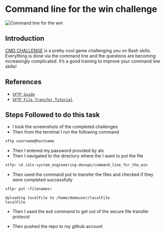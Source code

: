 # Command line for the win challenge

<img alt="Command line for the win" src="https://s3.amazonaws.com/intranet-projects-files/holbertonschool-sysadmin_devops/324/06AChAO.png">

## Introduction
[CMD CHALLENGE](https://intranet.alxswe.com/rltoken/a83_NOBEtXgFr1Yqej0HYA) is a pretty cool game challenging you on Bash skills. Everything is done via the command line and the questions are becoming increasingly complicated. It’s a good training to improve your command line skills!

## References
- [`SFTP Guide`](https://intranet.alxswe.com/rltoken/OwMT_ctWdMI7L6JFzLvVKQ)
- [`SFTP File Transfer Tutorial`](https://intranet.alxswe.com/rltoken/OwMT_ctWdMI7L6JFzLvVKQ)


## Steps Followed to do this task
- I took the screenshots of the completed challenges
- Then from the terminal I run the following command
```bash
sftp username@hostname
```
- Then I entered my password provided by alx
- Then I navigated to the directory where the I want to put the file
```bash
stfp> cd /alx-system_engineering-devops/command_line_for_the_win
```
- Then used the command put to transfer the files and checked if they were completed successfully
```bash
sftp> put <filenames>
```
```output
Uploading localFile to /home/demouser/localFile
localFile
```
- Then I used the exit command to get out of the secure file transfer protocol

- Then pushed the repo to my github account
